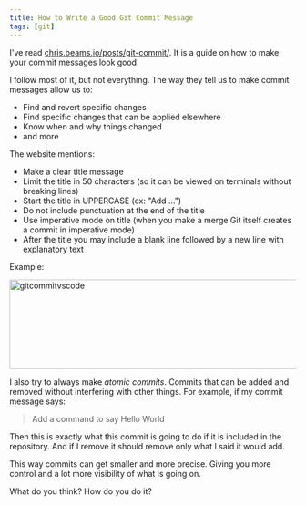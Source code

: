 ```yaml
---
title: How to Write a Good Git Commit Message
tags: [git]
---
```


I've read [chris.beams.io/posts/git-commit/](http://chris.beams.io/posts/git-commit/). It is a guide on how to make your commit messages look good.

I follow most of it, but not everything. The way they tell us to make commit messages allow us to:

- Find and revert specific changes
- Find specific changes that can be applied elsewhere
- Know when and why things changed
- and more
<!--more-->

The website mentions:

- Make a clear title message
- Limit the title in 50 characters (so it can be viewed on terminals without breaking lines)
- Start the title in UPPERCASE (ex: "Add ...")
- Do not include punctuation at the end of the title
- Use imperative mode on title (when you make a merge Git itself creates a commit in imperative mode)
- After the title you may include a blank line followed by a new line with explanatory text

Example:

<a href="https://brunolm.files.wordpress.com/2017/01/gitcommitvscode.png"><img src="https://brunolm.files.wordpress.com/2017/01/gitcommitvscode.png" alt="gitcommitvscode" width="625" height="157" class="alignnone size-full wp-image-647" /></a>

I also try to always make *atomic commits*. Commits that can be added and removed without interfering with other things. For example, if my commit message says:

> Add a command to say Hello World

Then this is exactly what this commit is going to do if it is included in the repository. And if I remove it should remove only what I said it would add.

This way commits can get smaller and more precise. Giving you more control and a lot more visibility of what is going on.

What do you think? How do you do it?
